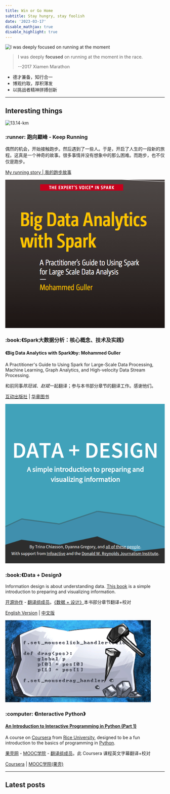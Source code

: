 ```yaml
---
title: Win or Go Home
subtitle: Stay hungry, stay foolish
date: '2023-03-17'
disable_mathjax: true
disable_highlight: true
---
```


<img class="show avatar fr r10" src="/images/2017-xiamen-marathon.jpg" title="I was deeply focused on running at the moment"/>

> I was deeply **focused** on running at the moment in the race.
>
> --2017 Xiamen Marathon

- 德才兼备，知行合一
- 博观约取，厚积薄发
- 以挑战者精神拼搏创新

---

## Interesting things

<div id="projects" class="container">
  <div class="thumbnail">
    <img class="show case" alt="13.14-km" title="2015-2-14 13:14 13.14km pace=5m20s" src="/images/when-i-was-running_Sharpness.jpeg">
    <div class="caption">
      <h3>:runner: 跑向巅峰 - Keep Running</h3>
      <p>偶然的机会，开始接触跑步。然后遇到了一些人。于是，开启了人生的一段新的旅程。这真是一个神奇的故事。很多事情并没有想象中的那么困难。而跑步，也不仅仅是跑步。</p>
      <p>
        <a href="/2019-07-14/why-i-run/" title="何时开始跑步，又为什么跑步？" class="btn btn-primary">My running story | 我的跑步故事</a>
        <!-- <a href="/fitness" title="更多关于跑步、健身的文章们" class="btn btn-default">More</a> -->
      </p>
    </div>
  </div>
  <div class="thumbnail">
    <img class="show case" alt="big-data-analytics-with-spark" src="/images/big-data-analytics-with-spark.png">
    <div class="caption">
      <h3>:book:《Spark大数据分析：核心概念、技术及实践》</h3>
      <p>
        <h4>《Big Data Analytics with Spark》by: Mohammed Guller</h4>
        A Practitioner's Guide to Using Spark for Large-Scale Data Processing, Machine Learning, Graph Analytics, and High-velocity Data Stream Processing.
      </p>
      <p>和前同事<em>陈冠诚</em>、<em>赵斌</em>一起翻译；参与本书部分章节的翻译工作。感谢他们。
      </p>
      <p>
        <a href="http://product.china-pub.com/5738047" title="《Spark大数据分析：核心概念、技术及实践》" class="btn btn-primary" target="_blank">互动出版社</a> |
        <a href="https://www.hzcourse.com/web/refbook/detail/7005/209" title="《Spark大数据分析：核心概念、技术及实践》" class="btn btn-primary" target="_blank">华章图书</a>
      </p>
    </div>
  </div>
  <div class="thumbnail">
    <img class="show case" alt="data+design-cover" src="/images/data+design-cover.png">
    <div class="caption">
      <h3>:book:《Data + Design》</h3>
      <p>Information design is about understanding data. <a href="https://github.com/infoactive/data-design" target="_blank">This book</a> is a simple introduction to preparing and visualizing information.
      </p>
      <p><a href="http://datadesigncn.github.io/" target="_blank">开源协作</a> - <a href="http://datadesigncn.github.io/acknowledgments01.html" target="_blank">翻译组成员</a>。<a href="http://datadesigncn.github.io/titlepage01.html" target="_blank">《数据 + 设计》</a>本书部分章节翻译+校对
      </p>
      <p>
        <a href="https://trinachi.github.io/data-design-builds/copyright-page01.html" title="《Data + Design》" class="btn btn-primary" target="_blank">English Version</a> |
        <a href="http://datadesigncn.github.io/titlepage01.html" title="《数据 + 设计》" class="btn btn-default" target="_blank">中文版</a>
      </p>
    </div>
  </div>
  <div class="thumbnail">
    <img class="show case" alt="interactive-py-course-cover" src="/images/interactive-py-course-cover.png">
    <div class="caption">
      <h3>:computer: 《Interactive Python》</h3>
      <p><h4><a href="https://www.coursera.org/course/interactivepython1" target="_blank" title="An Introduction to Interactive Programming in Python">An Introduction to Interactive Programming in Python (Part 1)</a></h4>
        A course on
        <a href="https://www.coursera.org/" target="_blank" title="Coursera - Free Online Courses From Top Universities.">Coursera</a> from <a href="https://www.rice.edu/" target="_blank" title="Coursera - Free Online Courses From Top Universities.">Rice University</a>, designed to be a fun introduction to the basics of programming in
        <a href="https://www.python.org/" target="_blank" title="Python programming language">Python</a>.
      </p>
      <p><a href="https://www.guokr.com/" target="_blank" title="果壳网 科技有意思">果壳网</a> - <a href="http://mooc.guokr.com/" target="_blank" title="MOOC学院 果壳网旗下慕课学习社区">MOOC学院</a> - <a href="http://www.guokr.com/blog/762401/" target="_blank" title="果壳 Python 字幕组翻译证书">翻译组成员</a>。此 Coursera 课程英文字幕翻译+校对
      </p>
      <p>
        <a href="https://www.coursera.org/course/interactivepython1" target="_blank" title="An Introduction to Interactive Programming in Python" class="btn btn-primary">Coursera</a> |
        <a href="http://mooc.guokr.com/course/395/An-Introduction-to-Interactive-Programming-in-Python%EF%BC%88part-1%EF%BC%89/" target="_blank" title="Python交互式编程导论" class="btn btn-default">MOOC学院(果壳)</a>
      </p>
    </div>
  </div>
</div>

---

## Latest posts

